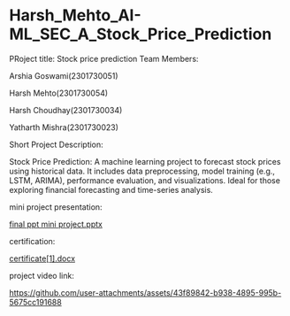 # Harsh_Mehto_AI-ML_SEC_A_Stock_Price_Prediction

PRoject title: Stock price prediction
Team Members:

Arshia Goswami(2301730051) 

Harsh Mehto(2301730054)

Harsh Choudhay(2301730034)

Yatharth Mishra(2301730023)

Short Project Description:

Stock Price Prediction: A machine learning project to forecast stock prices using historical data. It includes data preprocessing, model training (e.g., LSTM, ARIMA), performance evaluation, and visualizations. Ideal for those exploring financial forecasting and time-series analysis.

mini project presentation:

[final ppt mini project.pptx](https://github.com/user-attachments/files/20001726/final.ppt.mini.project.pptx)

certification:

[certificate[1].docx](https://github.com/user-attachments/files/20001787/certificate.1.docx)

project video link:

https://github.com/user-attachments/assets/43f89842-b938-4895-995b-5675cc191688

